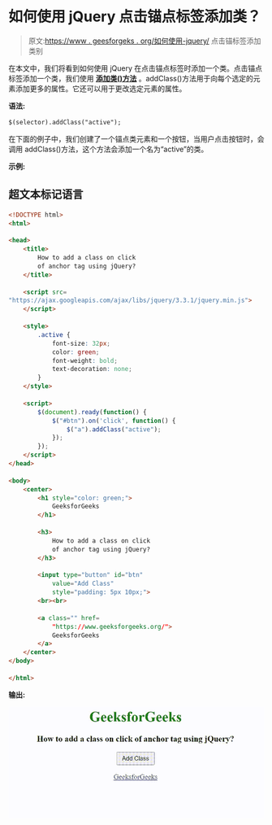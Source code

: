 # 如何使用 jQuery 点击锚点标签添加类？

> 原文:[https://www . geesforgeks . org/如何使用-jquery/](https://www.geeksforgeeks.org/how-to-add-a-class-on-click-of-anchor-tag-using-jquery/) 点击锚标签添加类别

在本文中，我们将看到如何使用 jQuery 在点击锚点标签时添加一个类。点击锚点标签添加一个类，我们使用 [**添加类()方法**](https://www.geeksforgeeks.org/jquery-addclass-with-examples/) 。addClass()方法用于向每个选定的元素添加更多的属性。它还可以用于更改选定元素的属性。

**语法:**

```html
$(selector).addClass("active");
```

在下面的例子中，我们创建了一个锚点类元素和一个按钮，当用户点击按钮时，会调用 addClass()方法，这个方法会添加一个名为“active”的类。

**示例:**

## 超文本标记语言

```html
<!DOCTYPE html>
<html>

<head>
    <title>
        How to add a class on click 
        of anchor tag using jQuery?
    </title>

    <script src=
"https://ajax.googleapis.com/ajax/libs/jquery/3.3.1/jquery.min.js">
    </script>

    <style>
        .active {
            font-size: 32px;
            color: green;
            font-weight: bold;
            text-decoration: none;
        }
    </style>

    <script>
        $(document).ready(function() {
            $("#btn").on('click', function() {
                $("a").addClass("active");
            });
        });
    </script>
</head>

<body>
    <center>
        <h1 style="color: green;">
            GeeksforGeeks
        </h1>

        <h3>
            How to add a class on click 
            of anchor tag using jQuery?
        </h3>

        <input type="button" id="btn" 
            value="Add Class" 
            style="padding: 5px 10px;">
        <br><br>

        <a class="" href=
            "https://www.geeksforgeeks.org/">
            GeeksforGeeks
        </a>
    </center>
</body>

</html>
```

**输出:**

![](img/ea2b88a4f5f20afae6a0bfc014075f8d.png)
